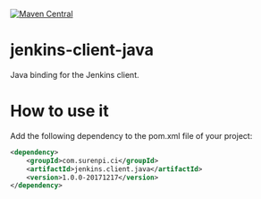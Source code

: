 [![Maven Central](https://maven-badges.herokuapp.com/maven-central/com.surenpi/jenkins.client.java/badge.svg)](https://maven-badges.herokuapp.com/maven-central/com.surenpi/jenkins.client.java)

# jenkins-client-java

Java binding for the Jenkins client.

# How to use it

Add the following dependency to the pom.xml file of your project:

```xml
<dependency>
    <groupId>com.surenpi.ci</groupId>
    <artifactId>jenkins.client.java</artifactId>
    <version>1.0.0-20171217</version>
</dependency>
```